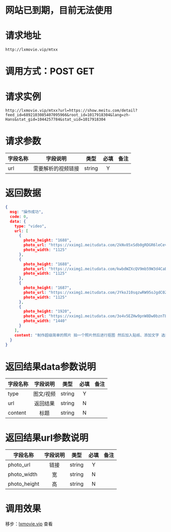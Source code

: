 # 网站已到期，目前无法使用
# 请求地址

```
http://lxmovie.vip/mtxx
```

# 调用方式：POST GET

# 请求实例

```
http://lxmovie.vip/mtxx?url=https://show.meitu.com/detail?feed_id=6892103085407095966&root_id=1017918304&lang=zh-Hans&stat_gid=1044257784&stat_uid=1017918304
```

# 请求参数

|字段名称       |字段说明         |类型            |必填            |备注     |
| -------------|:--------------:|:--------------:|:--------------:| ------:|
|url|需要解析的视频链接|string|Y||

# 返回数据

```json
{
  msg: "操作成功",
  code: 0,
  data: {
    type: "video",
    url: [
      {
        photo_height: "1688",
        photo_url: "https://xximg1.meitudata.com/2kNv85xSdb0gRDGR6leCev24odVax.jpg",
        photo_width: "1125"
      },
      {
        photo_height: "1688",
        photo_url: "https://xximg1.meitudata.com/kwbdWZXcQV9mb59W3d4CaBZq5lkNx.jpg",
        photo_width: "1125"
      },
      {
        photo_height: "1687",
        photo_url: "https://xximg1.meitudata.com/JYkoJ10sqzwRW95oJgdC0ZaXEdzBk.jpg",
        photo_width: "1125"
      },
      {
        photo_height: "1920",
        photo_url: "https://xximg1.meitudata.com/3o4v5EZHw9pnW8Dw0bznTLb2a5wZn3.jpg",
        photo_width: "1440"
      }
    ],
    content: "制作超级简单的照片 拍一个照片然后进行抠图 然后加入贴纸、添加文字 选择一个边框就可以了"
  }
}
```

# 返回结果data参数说明

|字段名称       |字段说明         |类型            |必填            |备注     |
| -------------|:--------------:|:--------------:|:--------------:| ------:|
|type|图文/视频|string|Y||
|url|返回结果|string|N||
|content|标题|string|N||

# 返回结果url参数说明

|字段名称       |字段说明         |类型            |必填            |备注     |
| -------------|:--------------:|:--------------:|:--------------:| ------:|
|photo_url|链接|string|Y||
|photo_width|宽|string|N||
|photo_height|高|string|N||


# 调用效果

移步：[lxmovie.vip](lxmovie.vip) 查看




